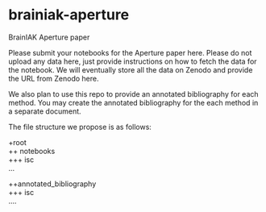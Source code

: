 # brainiak-aperture
BrainIAK Aperture paper

Please submit your notebooks for the Aperture paper here. Please do not upload any data here, just provide instructions on how to fetch the data for the notebook. We will eventually store all the data on Zenodo and provide the URL from Zenodo here.

We also plan to use this repo to provide an annotated bibliography for each method. You may create the annotated bibliography for the each method in a separate document.

The file structure we propose is as follows:

+root \
++ notebooks \
+++ isc \
    ... 
    
++annotated_bibliography \
+++ isc \
    ....
